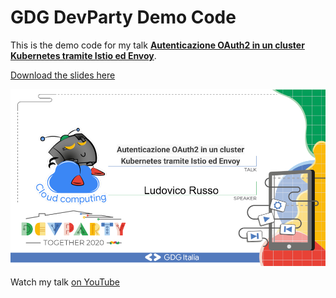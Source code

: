 # GDG DevParty Demo Code

This is the demo code for my talk [**Autenticazione OAuth2 in un cluster Kubernetes tramite Istio ed Envoy**](https://www.gdgdevparty.it/schedule/2020-05-02?sessionId=11).

[Download the slides here](./slides.pdf)

![](./imgs/main.png)

Watch my talk [on YouTube](https://youtu.be/LyAzDwg5b-Q?t=12002)
